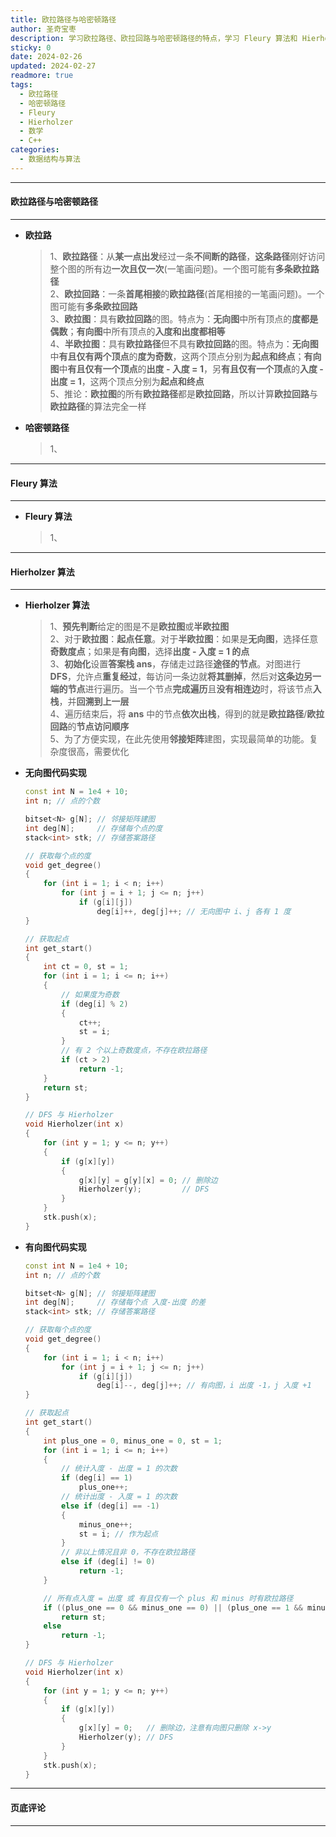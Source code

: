 ```yaml
---
title: 欧拉路径与哈密顿路径
author: 圣奇宝枣
description: 学习欧拉路径、欧拉回路与哈密顿路径的特点，学习 Fleury 算法和 Hierholzer 算法
sticky: 0
date: 2024-02-26
updated: 2024-02-27
readmore: true
tags:
  - 欧拉路径
  - 哈密顿路径
  - Fleury
  - Hierholzer
  - 数学
  - C++
categories:
  - 数据结构与算法
---
```


---

#### **欧拉路径与哈密顿路径**

---

- **欧拉路**

  > 1、**欧拉路径**：从**某一点出发**经过一条**不间断的路径**，**这条路径**刚好访问整个图的所有边**一次且仅一次**(一笔画问题)。一个图可能有**多条欧拉路径**  
  > 2、**欧拉回路**：一条**首尾相接**的**欧拉路径**(首尾相接的一笔画问题)。一个图可能有**多条欧拉回路**  
  > 3、**欧拉图**：具有**欧拉回路**的图。特点为：**无向图**中所有顶点的**度都是偶数**；**有向图**中所有顶点的**入度和出度都相等**  
  > 4、**半欧拉图**：具有**欧拉路径**但不具有**欧拉回路**的图。特点为：**无向图**中**有且仅有两个顶点**的**度为奇数**，这两个顶点分别为**起点和终点**；**有向图**中**有且仅有一个顶点**的**出度 - 入度 = 1**，另**有且仅有一个顶点**的**入度 - 出度 = 1**，这两个顶点分别为**起点和终点**  
  > 5、推论：**欧拉图**的所有**欧拉路径**都是**欧拉回路**，所以计算**欧拉回路**与**欧拉路径**的算法完全一样

<!-- more -->

- **哈密顿路径**

  > 1、

---

#### **Fleury 算法**

---

- **Fleury 算法**

  > 1、

---

#### **Hierholzer 算法**

---

- **Hierholzer 算法**

  > 1、**预先判断**给定的图是不是**欧拉图**或**半欧拉图**  
  > 2、对于**欧拉图**：**起点任意**。对于**半欧拉图**：如果是**无向图**，选择任意**奇数度点**；如果是**有向图**，选择**出度 - 入度 = 1 的点**  
  > 3、**初始化**设置**答案栈 ans**，存储走过路径**途径的节点**。对图进行 **DFS**，允许点**重复经过**，每访问一条边就**将其删掉**，然后对**这条边另一端的节点**进行遍历。当一个节点**完成遍历**且**没有相连边**时，将该节点**入栈**，并**回溯到上一层**  
  > 4、遍历结束后，将 **ans** 中的节点**依次出栈**，得到的就是**欧拉路径**/**欧拉回路**的**节点访问顺序**  
  > 5、为了方便实现，在此先使用**邻接矩阵**建图，实现最简单的功能。复杂度很高，需要优化

- **无向图代码实现**

  ```cpp
  const int N = 1e4 + 10;
  int n; // 点的个数

  bitset<N> g[N]; // 邻接矩阵建图
  int deg[N];     // 存储每个点的度
  stack<int> stk; // 存储答案路径

  // 获取每个点的度
  void get_degree()
  {
      for (int i = 1; i < n; i++)
          for (int j = i + 1; j <= n; j++)
              if (g[i][j])
                  deg[i]++, deg[j]++; // 无向图中 i、j 各有 1 度
  }

  // 获取起点
  int get_start()
  {
      int ct = 0, st = 1;
      for (int i = 1; i <= n; i++)
      {
          // 如果度为奇数
          if (deg[i] % 2)
          {
              ct++;
              st = i;
          }
          // 有 2 个以上奇数度点，不存在欧拉路径
          if (ct > 2)
              return -1;
      }
      return st;
  }

  // DFS 与 Hierholzer
  void Hierholzer(int x)
  {
      for (int y = 1; y <= n; y++)
      {
          if (g[x][y])
          {
              g[x][y] = g[y][x] = 0; // 删除边
              Hierholzer(y);         // DFS
          }
      }
      stk.push(x);
  }
  ```

- **有向图代码实现**

  ```cpp
  const int N = 1e4 + 10;
  int n; // 点的个数

  bitset<N> g[N]; // 邻接矩阵建图
  int deg[N];     // 存储每个点 入度-出度 的差
  stack<int> stk; // 存储答案路径

  // 获取每个点的度
  void get_degree()
  {
      for (int i = 1; i < n; i++)
          for (int j = i + 1; j <= n; j++)
              if (g[i][j])
                  deg[i]--, deg[j]++; // 有向图，i 出度 -1，j 入度 +1
  }

  // 获取起点
  int get_start()
  {
      int plus_one = 0, minus_one = 0, st = 1;
      for (int i = 1; i <= n; i++)
      {
          // 统计入度 - 出度 = 1 的次数
          if (deg[i] == 1)
              plus_one++;
          // 统计出度 - 入度 = 1 的次数
          else if (deg[i] == -1)
          {
              minus_one++;
              st = i; // 作为起点
          }
          // 非以上情况且非 0，不存在欧拉路径
          else if (deg[i] != 0)
              return -1;
      }

      // 所有点入度 = 出度 或 有且仅有一个 plus 和 minus 时有欧拉路径
      if ((plus_one == 0 && minus_one == 0) || (plus_one == 1 && minus_one == 1))
          return st;
      else
          return -1;
  }

  // DFS 与 Hierholzer
  void Hierholzer(int x)
  {
      for (int y = 1; y <= n; y++)
      {
          if (g[x][y])
          {
              g[x][y] = 0;   // 删除边，注意有向图只删除 x->y
              Hierholzer(y); // DFS
          }
      }
      stk.push(x);
  }
  ```

---

#### **页底评论**

---
